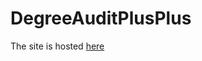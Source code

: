# DegreeAuditPlusPlus
The site is hosted [here](http://ec2-52-14-173-245.us-east-2.compute.amazonaws.com:3000)
